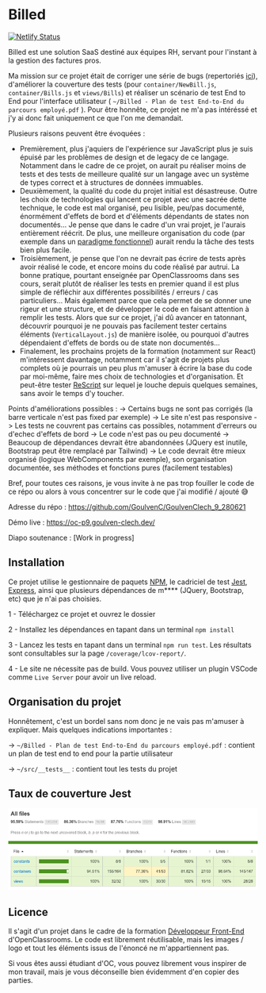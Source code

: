 # Billed

[![Netlify Status](https://api.netlify.com/api/v1/badges/16fc9454-96f3-4f32-b437-e018cca7a34d/deploy-status)](https://app.netlify.com/sites/objective-euclid-efaee5/deploys)

Billed est une solution SaaS destiné aux équipes RH, servant pour l'instant à la gestion des factures pros.

Ma mission sur ce projet était de corriger une série de bugs (repertoriés [ici](https://www.notion.so/a7a612fc166747e78d95aa38106a55ec)), d'améliorer la couverture des tests (pour `container/NewBill.js`, `container/Bills.js` et `views/Bills`) et réaliser un scénario de test End to End pour l'interface utilisateur ( `~/Billed - Plan de test End-to-End du parcours employé.pdf` ). Pour être honnête, ce projet ne m'a pas intéréssé et j'y ai donc fait uniquement ce que l'on me demandait. 

Plusieurs raisons peuvent être évoquées : 
- Premièrement, plus j'aquiers de l'expérience sur JavaScript plus je suis épuisé par les problèmes de design et de legacy de ce langage. Notamment dans le cadre de ce projet, on aurait pu réaliser moins de tests et des tests de meilleure qualité sur un langage avec un système de types correct et à structures de données immuables.
- Deuxièmement, la qualité du code du projet initial est désastreuse. Outre les choix de technologies qui lancent ce projet avec une sacrée dette technique, le code est mal organisé, peu lisible, peu/pas documenté, énormément d'effets de bord et d'éléments dépendants de states non documentés... Je pense que dans le cadre d'un vrai projet, je l'aurais entièrement réécrit. De plus, une meilleure organisation du code (par exemple dans un [paradigme fonctionnel](https://fr.wikipedia.org/wiki/Programmation_fonctionnelle)) aurait rendu la tâche des tests bien plus facile.
- Troisièmement, je pense que l'on ne devrait pas écrire de tests après avoir réalisé le code, et encore moins du code réalisé par autrui. La bonne pratique, pourtant enseignée par OpenClassrooms dans ses cours, serait plutôt de réaliser les tests en premier quand il est plus simple de réfléchir aux différentes possibilités / erreurs / cas particuliers... Mais également parce que cela permet de se donner une rigeur et une structure, et de développer le code en faisant attention à remplir les tests. Alors que sur ce projet, j'ai dû avancer en tatonnant, découvrir pourquoi je ne pouvais pas facilement tester certains éléments (`VerticalLayout.js`) de manière isolée, ou pourquoi d'autres dépendaient d'effets de bords ou de state non documentés...
- Finalement, les prochains projets de la formation (notamment sur React) m'intéressent davantage, notamment car il s'agit de projets plus complets où je pourrais un peu plus m'amuser à écrire la base du code par moi-même, faire mes choix de technologies et d'organisation. Et peut-être tester [ReScript](https://rescript-lang.org/) sur lequel je louche depuis quelques semaines, sans avoir le temps d'y toucher.

Points d'améliorations possibles : -> Certains bugs ne sont pas corrigés (la barre verticale n'est pas fixed par exemple) -> Le site n'est pas responsive -> Les tests ne couvrent pas certains cas possibles, notamment d'erreurs ou d'echec d'effets de bord -> Le code n'est pas ou peu documenté -> Beaucoup de dépendances devrait être abandonnées (JQuery est inutile, Bootstrap peut être remplacé par Tailwind) -> Le code devrait être mieux organisé (logique WebComponents par exemple), son organisation documentée, ses méthodes et fonctions pures (facilement testables)

Bref, pour toutes ces raisons, je vous invite à ne pas trop fouiller le code de ce répo ou alors à vous concentrer sur le code que j'ai modifié / ajouté 😅

Adresse du répo : https://github.com/GoulvenC/GoulvenClech_9_280621

Démo live : https://oc-p9.goulven-clech.dev/

Diapo soutenance : [Work in progress]

## Installation

Ce projet utilise le gestionnaire de paquets [NPM](https://www.npmjs.com/), le cadriciel de test [Jest](https://jestjs.io/fr/), [Express](https://expressjs.com/fr/), ainsi que plusieurs dépendances de m**** (JQuery, Bootstrap, etc) que je n'ai pas choisies.

1 - Téléchargez ce projet et ouvrez le dossier

2 - Installez les dépendances en tapant dans un terminal `npm install`

3 - Lancez les tests en tapant dans un terminal `npm run test`. Les résultats sont consultables sur la page `/coverage/lcov-report/`.

4 - Le site ne nécessite pas de build. Vous pouvez utiliser un plugin VSCode comme `Live Server` pour avoir un live reload.

## Organisation du projet

Honnêtement, c'est un bordel sans nom donc je ne vais pas m'amuser à expliquer. Mais quelques indications importantes :

-> `~/Billed - Plan de test End-to-End du parcours employé.pdf` : contient un plan de test end to end pour la partie utilisateur

-> `~/src/__tests__` : contient tout les tests du projet

## Taux de couverture Jest

![Screen du taux de couverture Jest](./coverage.png)

## Licence

Il s'agit d'un projet dans le cadre de la formation [Développeur Front-End](https://openclassrooms.com/fr/paths/314-developpeur-front-end) d'OpenClassrooms. Le code est librement réutilisable, mais les images / logo et tout les éléments issus de l'énoncé ne m'appartiennent pas.

Si vous êtes aussi étudiant d'OC, vous pouvez librement vous inspirer de mon travail, mais je vous déconseille bien évidemment d'en copier des parties.
